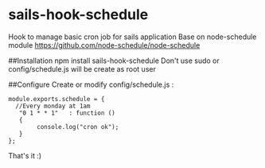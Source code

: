 # sails-hook-schedule
Hook to manage basic cron job for sails application
Base on node-schedule module https://github.com/node-schedule/node-schedule

##Installation
    npm install sails-hook-schedule
Don't use sudo or config/schedule.js will be create as root user  

##Configure
Create or modify config/schedule.js : 

    module.exports.schedule = {
      //Every monday at 1am
       "0 1 * * 1"   : function ()
       {
            console.log("cron ok");
       }
    };
    
That's it :) 